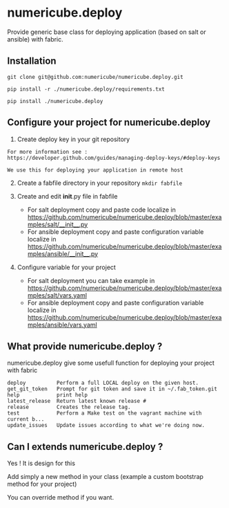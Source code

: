 # numericube.deploy

   Provide generic base class for deploying application (based on salt or ansible) with fabric.

## Installation

 `git clone git@github.com:numericube/numericube.deploy.git`
 
 `pip install -r ./numericube.deploy/requirements.txt`
 
 `pip install ./numericube.deploy`
 
 
## Configure your project for numericube.deploy

  1. Create deploy key in your git repository
  
    For more information see : https://developer.github.com/guides/managing-deploy-keys/#deploy-keys
  
    We use this for deploying your application in remote host

  2. Create a fabfile directory in your repository
	`mkdir fabfile`

  3. Create and edit __init__.py file in fabfile 
	   
       * For salt deployment copy and paste code localize in https://github.com/numericube/numericube.deploy/blob/master/examples/salt/__init__.py
       * For ansible deployment copy and paste configuration variable localize in https://github.com/numericube/numericube.deploy/blob/master/examples/ansible/__init__.py
	
  4. Configure variable for your project

       * For salt deployment you can take example in https://github.com/numericube/numericube.deploy/blob/master/examples/salt/vars.yaml
       * For ansible deployment copy and paste configuration variable localize in https://github.com/numericube/numericube.deploy/blob/master/examples/ansible/vars.yaml

## What provide numericube.deploy ?

numericube.deploy give some usefull function for deploying your project with fabric

    deploy          Perform a full LOCAL deploy on the given host.
    get_git_token   Prompt for git token and save it in ~/.fab_token.git
    help            print help
    latest_release  Return latest known release #
    release         Creates the release tag.
    test            Perform a Make test on the vagrant machine with current b...
    update_issues   Update issues according to what we're doing now.
 
## Can I extends numericube.deploy ?
 
 Yes ! It is design for this
 
 Add simply a new method in your class (example a custom bootstrap method for your project)
 
 You can override method if you want.
 
 
 
